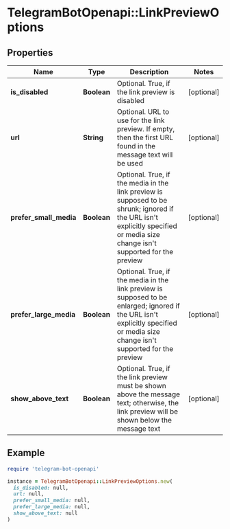 # TelegramBotOpenapi::LinkPreviewOptions

## Properties

| Name | Type | Description | Notes |
| ---- | ---- | ----------- | ----- |
| **is_disabled** | **Boolean** | Optional. True, if the link preview is disabled | [optional] |
| **url** | **String** | Optional. URL to use for the link preview. If empty, then the first URL found in the message text will be used | [optional] |
| **prefer_small_media** | **Boolean** | Optional. True, if the media in the link preview is supposed to be shrunk; ignored if the URL isn&#39;t explicitly specified or media size change isn&#39;t supported for the preview | [optional] |
| **prefer_large_media** | **Boolean** | Optional. True, if the media in the link preview is supposed to be enlarged; ignored if the URL isn&#39;t explicitly specified or media size change isn&#39;t supported for the preview | [optional] |
| **show_above_text** | **Boolean** | Optional. True, if the link preview must be shown above the message text; otherwise, the link preview will be shown below the message text | [optional] |

## Example

```ruby
require 'telegram-bot-openapi'

instance = TelegramBotOpenapi::LinkPreviewOptions.new(
  is_disabled: null,
  url: null,
  prefer_small_media: null,
  prefer_large_media: null,
  show_above_text: null
)
```

